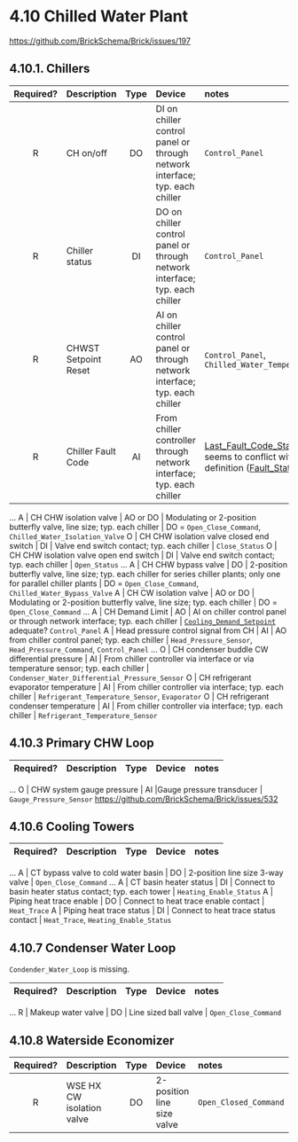 # 4.10 Chilled Water Plant

https://github.com/BrickSchema/Brick/issues/197

## 4.10.1. Chillers

Required? | Description | Type | Device | notes
:-: | :- | :-: | :- | :-
R | CH on/off | DO | DI on chiller control panel or through network interface; typ. each chiller | `Control_Panel`
R |	Chiller status | DI | DO on chiller control panel or through network interface; typ. each chiller | `Control_Panel`
R | CHWST Setpoint Reset | AO | AI on chiller control panel or through network interface; typ. each chiller | `Control_Panel`, `Chilled_Water_Temperature_Reset_Setpoint`
R | Chiller Fault Code | AI | From chiller controller through network interface; typ. each chiller | [Last_Fault_Code_Status](https://brickschema.org/ontology/Nightly/classes/Last_Fault_Code_Status) definition (AI) seems to conflict with its parent class definition ([Fault_Status](https://brickschema.org/ontology/Nightly/classes/Fault_Status), DI). 
...
A | CH CHW isolation valve | AO or DO | Modulating or 2-position butterfly valve, line size; typ. each chiller | DO = `Open_Close_Command`, `Chilled_Water_Isolation_Valve`
O	| CH CHW isolation valve closed end switch | DI | Valve end switch contact; typ. each chiller | `Close_Status`
O	| CH CHW isolation valve open end switch | DI | Valve end switch contact; typ. each chiller | `Open_Status`
...
A | CH CHW bypass valve | DO | 2-position butterfly valve, line size; typ. each chiller for series chiller plants; only one for parallel chiller plants | DO = `Open_Close_Command`, `Chilled_Water_Bypass_Valve`
A | CH CW isolation valve | AO or DO | Modulating or 2-position butterfly valve, line size; typ. each chiller | DO = `Open_Close_Command`
...
A	| CH Demand Limit	| AO | AI on chiller control panel or through network interface; typ. each chiller | [`Cooling_Demand_Setpoint`](https://brickschema.org/ontology/1.3/classes/Cooling_Demand_Setpoint) adequate? `Control_Panel`
A | Head pressure control signal from CH | AI | AO from chiller control panel; typ. each chiller | `Head_Pressure_Sensor`, `Head_Pressure_Command`, `Control_Panel`
...
O | CH condenser buddle CW differential pressure | AI | From chiller controller via interface or via temperature sensor; typ. each chiller | `Condenser_Water_Differential_Pressure_Sensor`
O | CH refrigerant evaporator temperature | AI | From chiller controller via interface; typ. each chiller | `Refrigerant_Temperature_Sensor`, `Evaporator`
O | CH refrigerant condenser temperature | AI | From chiller controller via interface; typ. each chiller | `Refrigerant_Temperature_Sensor`

## 4.10.3 Primary CHW Loop
Required? | Description | Type | Device | notes
:-: | :- | :-: | :- | :-
...
O	| CHW system gauge pressure | AI |Gauge pressure transducer | `Gauge_Pressure_Sensor` https://github.com/BrickSchema/Brick/issues/532

## 4.10.6 Cooling Towers
Required? | Description | Type | Device | notes
:-: | :- | :-: | :- | :-
...
A	| CT bypass valve to cold water basin | DO | 2-position line size 3-way valve | `Open_Close_Command`
...
A | CT basin heater status | DI | Connect to basin heater status contact; typ. each tower | `Heating_Enable_Status`
A	| Piping heat trace enable | DO | Connect to heat trace enable contact | `Heat_Trace`
A | Piping heat trace status | DI | Connect to heat trace status contact | `Heat_Trace`, `Heating_Enable_Status`

## 4.10.7 Condenser Water Loop
`Condender_Water_Loop` is missing.

Required? | Description | Type | Device | notes
:-: | :- | :-: | :- | :-
...
R | Makeup water valve | DO | Line sized ball valve | `Open_Close_Command`

## 4.10.8 Waterside Economizer
Required? | Description | Type | Device | notes
:-: | :- | :-: | :- | :-
R	| WSE HX CW isolation valve | DO | 2-position line size valve | `Open_Closed_Command`
